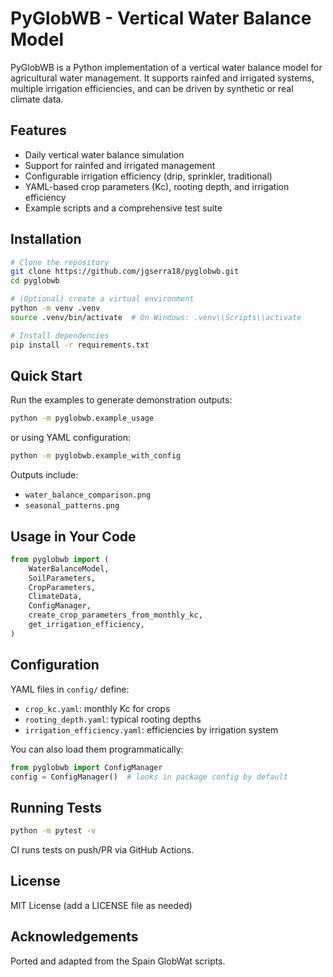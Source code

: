 # PyGlobWB - Vertical Water Balance Model

PyGlobWB is a Python implementation of a vertical water balance model for agricultural water management. It supports rainfed and irrigated systems, multiple irrigation efficiencies, and can be driven by synthetic or real climate data.

## Features

- Daily vertical water balance simulation
- Support for rainfed and irrigated management
- Configurable irrigation efficiency (drip, sprinkler, traditional)
- YAML-based crop parameters (Kc), rooting depth, and irrigation efficiency
- Example scripts and a comprehensive test suite

## Installation

```bash
# Clone the repository
git clone https://github.com/jgserra18/pyglobwb.git
cd pyglobwb

# (Optional) create a virtual environment
python -m venv .venv
source .venv/bin/activate  # On Windows: .venv\\Scripts\\activate

# Install dependencies
pip install -r requirements.txt
```

## Quick Start

Run the examples to generate demonstration outputs:

```bash
python -m pyglobwb.example_usage
```

or using YAML configuration:

```bash
python -m pyglobwb.example_with_config
```

Outputs include:
- `water_balance_comparison.png`
- `seasonal_patterns.png`

## Usage in Your Code

```python
from pyglobwb import (
    WaterBalanceModel,
    SoilParameters,
    CropParameters,
    ClimateData,
    ConfigManager,
    create_crop_parameters_from_monthly_kc,
    get_irrigation_efficiency,
)
```

## Configuration

YAML files in `config/` define:
- `crop_kc.yaml`: monthly Kc for crops
- `rooting_depth.yaml`: typical rooting depths
- `irrigation_efficiency.yaml`: efficiencies by irrigation system

You can also load them programmatically:

```python
from pyglobwb import ConfigManager
config = ConfigManager()  # looks in package config by default
```

## Running Tests

```bash
python -m pytest -v
```

CI runs tests on push/PR via GitHub Actions.

## License

MIT License (add a LICENSE file as needed)

## Acknowledgements

Ported and adapted from the Spain GlobWat scripts.

